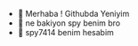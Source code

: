 - 👋 Merhaba ! Githubda Yeniyim 
- 👀 ne bakiyon spy benim bro
- 🌱 spy7414 benim hesabim


<!---
spyy8888/spyy8888 is a ✨ special ✨ repository because its `README.md` (this file) appears on your GitHub profile.
You can click the Preview link to take a look at your changes.
--->
